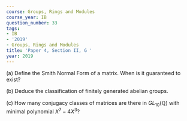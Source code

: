 ```yaml
---
course: Groups, Rings and Modules
course_year: IB
question_number: 33
tags:
- IB
- '2019'
- Groups, Rings and Modules
title: 'Paper 4, Section II, G '
year: 2019
---
```




(a) Define the Smith Normal Form of a matrix. When is it guaranteed to exist?

(b) Deduce the classification of finitely generated abelian groups.

(c) How many conjugacy classes of matrices are there in $G L_{10}(\mathbb{Q})$ with minimal polynomial $X^{7}-4 X^{3} ?$
